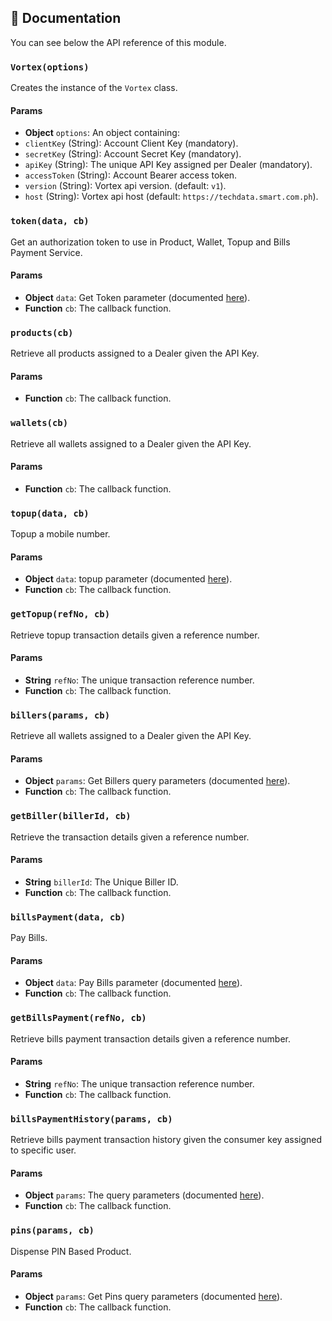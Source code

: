 
## :memo: Documentation

You can see below the API reference of this module.

### `Vortex(options)`
Creates the instance of the `Vortex` class.

#### Params

 - **Object** `options`: An object containing:
 - `clientKey` (String): Account Client Key (mandatory).
 - `secretKey` (String): Account Secret Key (mandatory).
 - `apiKey` (String): The unique API Key assigned per Dealer (mandatory).
 - `accessToken` (String): Account Bearer access token.
 - `version` (String): Vortex api version. (default: `v1`).
 - `host` (String): Vortex api host (default: `https://techdata.smart.com.ph`).


### `token(data, cb)`
Get an authorization token to use in Product, Wallet, Topup and Bills Payment Service.

#### Params

- **Object** `data`: Get Token parameter (documented [here](https://www.myvortex1.com/api_documentation#resources-get-token)).
- **Function** `cb`: The callback function.


### `products(cb)`
Retrieve all products assigned to a Dealer given the API Key.

#### Params

- **Function** `cb`: The callback function.


### `wallets(cb)`
Retrieve all wallets assigned to a Dealer given the API Key.

#### Params

- **Function** `cb`: The callback function.


### `topup(data, cb)`
Topup a mobile number.

#### Params

- **Object** `data`: topup parameter (documented [here](https://www.myvortex1.com/api_documentation#resources-create-transaction)).
- **Function** `cb`: The callback function.


### `getTopup(refNo, cb)`
Retrieve topup transaction details given a reference number.

#### Params

- **String** `refNo`: The unique transaction reference number.
- **Function** `cb`: The callback function.


### `billers(params, cb)`
Retrieve all wallets assigned to a Dealer given the API Key.

#### Params

- **Object** `params`: Get Billers query parameters (documented [here](https://www.myvortex1.com/api_documentation#resources-get-billers)).
- **Function** `cb`: The callback function.


### `getBiller(billerId, cb)`
Retrieve the transaction details given a reference number.

#### Params

- **String** `billerId`: The Unique Biller ID.
- **Function** `cb`: The callback function.


### `billsPayment(data, cb)`
Pay Bills.

#### Params

- **Object** `data`: Pay Bills parameter (documented [here](https://www.myvortex1.com/api_documentation#resources-pay)).
- **Function** `cb`: The callback function.


### `getBillsPayment(refNo, cb)`
Retrieve bills payment transaction details given a reference number.

#### Params

- **String** `refNo`: The unique transaction reference number.
- **Function** `cb`: The callback function.


### `billsPaymentHistory(params, cb)`
Retrieve bills payment transaction history given the consumer key assigned to specific user.

#### Params

- **Object** `params`: The query parameters (documented [here](https://www.myvortex1.com/api_documentation#resources-get-biller-history)).
- **Function** `cb`: The callback function.


### `pins(params, cb)`
Dispense PIN Based Product.

#### Params

- **Object** `params`: Get Pins query parameters (documented [here](https://www.myvortex1.com/api_documentation#resources-get-pins)).
- **Function** `cb`: The callback function.
